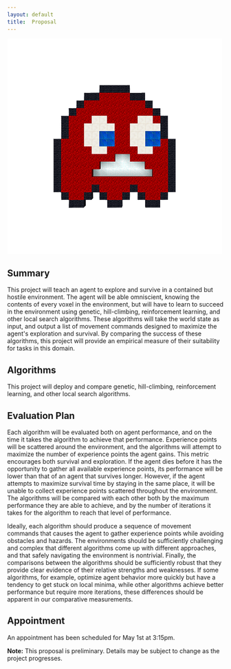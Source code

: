 ```yaml
---
layout:	default
title:	Proposal
---
```

<img src="media/Minecraft_PacMan.png" alt="MinePac Logo" style="height: 500px;" />

## Summary

This project will teach an agent to explore and survive in a contained but hostile environment. The agent will be able omniscient, knowing the contents of every voxel in the environment, but will have to learn to succeed in the environment using genetic, hill-climbing, reinforcement learning, and other local search algorithms. These algorithms will take the world state as input, and output a list of movement commands designed to maximize the agent's exploration and survival. By comparing the success of these algorithms, this project will provide an empirical measure of their suitability for tasks in this domain.

## Algorithms

This project will deploy and compare genetic, hill-climbing, reinforcement learning, and other local search algorithms.

## Evaluation Plan

Each algorithm will be evaluated both on agent performance, and on the time it takes the algorithm to achieve that performance. Experience points will be scattered around the environment, and the algorithms will attempt to maximize the number of experience points the agent gains. This metric encourages both survival and exploration. If the agent dies before it has the opportunity to gather all available experience points, its performance will be lower than that of an agent that survives longer. However, if the agent attempts to maximize survival time by staying in the same place, it will be unable to collect experience points scattered throughout the environment. The algorithms will be compared with each other both by the maximum performance they are able to achieve, and by the number of iterations it takes for the algorithm to reach that level of performance.

Ideally, each algorithm should produce a sequence of movement commands that causes the agent to gather experience points while avoiding obstacles and hazards. The environments should be sufficiently challenging and complex that different algorithms come up with different approaches, and that safely navigating the environment is nontrivial. Finally, the comparisons between the algorithms should be sufficiently robust that they provide clear evidence of their relative strengths and weaknesses. If some algorithms, for example, optimize agent behavior more quickly but have a tendency to get stuck on local minima, while other algorithms achieve better performance but require more iterations, these differences should be apparent in our comparative measurements.

## Appointment
An appointment has been scheduled for May 1st at 3:15pm.

**Note:** This proposal is preliminary. Details may be subject to change as the project progresses.
